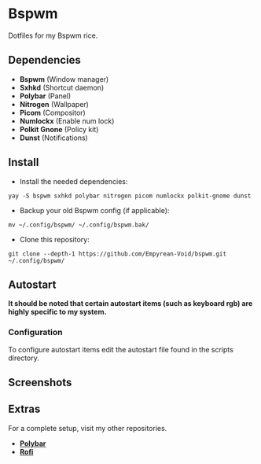 # Bspwm

Dotfiles for my Bspwm rice.

## Dependencies

- **Bspwm** (Window manager)
- **Sxhkd** (Shortcut daemon)
- **Polybar** (Panel)
- **Nitrogen** (Wallpaper)
- **Picom** (Compositor)
- **Numlockx** (Enable num lock)
- **Polkit Gnone** (Policy kit)
- **Dunst** (Notifications)

## Install

- Install the needed dependencies:

`yay -S bspwm sxhkd polybar nitrogen picom numlockx polkit-gnome dunst`

- Backup your old Bspwm config (if applicable):

`mv ~/.config/bspwm/ ~/.config/bspwm.bak/`

- Clone this repository:

`git clone --depth-1 https://github.com/Empyrean-Void/bspwm.git ~/.config/bspwm/`

## Autostart

**It should be noted that certain autostart items (such as keyboard rgb) are highly specific to my system.**

### Configuration

To configure autostart items edit the autostart file found in the scripts directory.

## Screenshots

<!-- <img src="images/screenshot.png" width="800" height="450"> -->

## Extras

For a complete setup, visit my other repositories.

- [**Polybar**](https://github.com/Empyrean-Void/polybar.git)
- [**Rofi**](https://github.com/Empyrean-Void/rofi.git)
